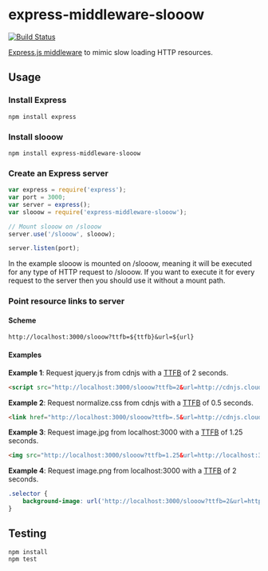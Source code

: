 # express-middleware-slooow

[![Build Status](https://travis-ci.org/stevenbenisek/express-middleware-slooow.svg?branch=master)](https://travis-ci.org/stevenbenisek/express-middleware-slooow)

[Express.js middleware](http://expressjs.com/guide/using-middleware.html) to mimic slow loading HTTP resources.

## Usage

### Install Express
    
```shell
npm install express
```

### Install slooow
    
```shell
npm install express-middleware-slooow
```

### Create an Express server

```js
var express = require('express');
var port = 3000;
var server = express();
var slooow = require('express-middleware-slooow');

// Mount slooow on /slooow
server.use('/slooow', slooow);

server.listen(port);
```

In the example slooow is mounted on /slooow, meaning it will be executed for any 
type of HTTP request to /slooow.
If you want to execute it for every request to the server then you should use it 
without a mount path.

### Point resource links to server

#### Scheme

```
http://localhost:3000/slooow?ttfb=${ttfb}&url=${url}
```

#### Examples

**Example 1**: Request jquery.js from cdnjs with a [TTFB](http://en.wikipedia.org/wiki/Time_To_First_Byte) of 2 seconds.

```html
<script src="http://localhost:3000/slooow?ttfb=2&url=http://cdnjs.cloudflare.com/ajax/libs/jquery/2.1.1/jquery.js"></script>
```

**Example 2**: Request normalize.css from cdnjs with a [TTFB](http://en.wikipedia.org/wiki/Time_To_First_Byte) of 0.5 seconds.

```html
<link href="http://localhost:3000/slooow?ttfb=.5&url=http://cdnjs.cloudflare.com/ajax/libs/normalize/3.0.3/normalize.css" rel="stylesheet">
```

**Example 3**: Request image.jpg from localhost:3000 with a [TTFB](http://en.wikipedia.org/wiki/Time_To_First_Byte) of 1.25 seconds.

```html
<img src="http://localhost:3000/slooow?ttfb=1.25&url=http://localhost:3000/image.jpg">
```

**Example 4**: Request image.png from localhost:3000 with a [TTFB](http://en.wikipedia.org/wiki/Time_To_First_Byte) of 2 seconds.

```css
.selector {
    background-image: url('http://localhost:3000/slooow?ttfb=2&url=http://localhost:3000/image.png');
}
```

## Testing

```shell
npm install
npm test
```
